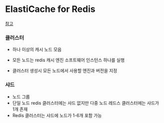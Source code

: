 # ElastiCache for Redis

[참고](https://docs.aws.amazon.com/ko_kr/AmazonElastiCache/latest/red-ug/Clusters.html)



### 클러스터

- 하나 이상의 캐시 노드 모음

- 모든 노드는 redis 캐시 엔진 소프트웨어 인스턴스 하나를 실행

- 클러스터 생성시 모든 노드에서 사용할 엔진과 버전을 지정



### 샤드

- 노드 그룹
- 단일 노드 redis 클러스터에는 샤드 없지만 다중 노드 레드스 클러스터에는 샤드가 1개 존재
- Redis 클러스터는 샤드에 노드가 1-6개 포함 가능